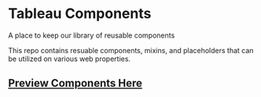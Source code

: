 # Tableau Components

A place to keep our library of reusable components

This repo contains resuable components, mixins, and placeholders that can 
be utilized on various web properties.

## [Preview Components Here](http://tableau-mkt.github.io/components/styleguide/)
